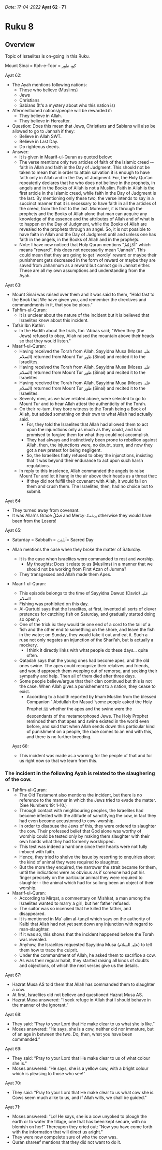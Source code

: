 
*Date: 17-04-2022*
**Ayat 62 - 71**
# Ruku 8

## Overview
Topic of Israelites is on-going in this Ruku.

Mount Sinai = Koh-e-Toor =  کوہ طور

Ayat 62:
- The Ayah mentions following nations:
  - Those who believe (Muslims)
  - Jews
  - Christians
  - Sabians (It's a mystery about who this nation is)
- Afermentioned nations/people will be rewarded if:
  - They believe in Allah.
  - They believe in Hereafter.
- Question: Does this mean that Jews, Christians and Sabians will also be allowed to go to Jannah if they:
    - Believe in Allah SWT.
    - Believe in Last Day.
    - Do righteous deeds.
- Answer:
     - It is given in Maarif-ul-Quran as quoted below:
     - The verse mentions only two articles of faith of the Islamic creed -- faith in Allah and faith in the Day of Judgment. This should not be taken to mean that in order to attain salvation it is enough to have faith only in Allah and in the Day of Judgment. For, the Holy Qur'an repeatedly declares that he who does not believe in the prophets, in angels and in the Books of Allah is not a Muslim. Faith in Allah is the first article in the Islamic creed, while faith in the Day of Judgment is the last. By mentioning only these two, the verse intends to say in a succinct manner that it is necessary to have faith in all the articles of the creed, from the first to the last. Moreover, it is through the prophets and the Books of Allah alone that man can acquire any knowledge of the essence and the attributes of Allah and of what is to happen on the Day of Judgment, while the Books of Allah are revealed to the prophets through an angel. So, it is not possible to have faith in Allah and the Day of Judgment until and unless one has faith in the angels, in the Books of Allah and in the prophets.
   - Note: I have now noticed that Holy Quran mentions "أَجْرُهُمْ" which means "reward", this does not necessarliy mean "Jannah". This could mean that they are going to get 'wordly' reward or maybe their punishment gets decreased in the form of reward or maybe they are saved from Jahannum as a reward but cannot go in Jannat either. These are all my own assumptions and understanding from the Ayah. 


Ayat 63:
- Mount Sinai was raised over them and it was said to them, “Hold fast to the Book that We have given you, and remember the directives and commandments in it, that you be pious.”
- Tahfim-ul-Quran:
  - It is unclear about the nature of the incident but it is believed that Israelites knew about this incident. 
- Tafsir Ibn Kathir:
  - In the Hadith about the trials, Ibn `Abbas said; "When they (the Jews) refused to obey, Allah raised the mountain above their heads so that they would listen." 
- Maarif-ul-Quran:
  - Having received the Torah from Allah, Sayyidna Musa (Moses علیہ السلام) returned from Mount Tur طور (Sinai) and recited it to the Israelites.
  - Having received the Torah from Allah, Sayyidna Musa (Moses علیہ السلام) returned from Mount Tur طور (Sinai) and recited it to the Israelites.
  - Having received the Torah from Allah, Sayyidna Musa (Moses علیہ السلام) returned from Mount Tur طور (Sinai) and recited it to the Israelites.
  - Seventy men, as we have related above, were selected to go to Mount Tur and to hear Allah attest the authenticity of the Torah. 
  - On their re-turn, they bore witness to the Torah being a Book of Allah, but added something on their own to what Allah had actually said.
    - For, they told the Israelites that Allah had allowed them to act upon the injunctions only as much as they could, and had promised to forgive them for what they could not accomplish.
    - They had always and instinctively been prone to rebellion against Allah, then, the injunctions were, no doubt, stern, and now they got a new pretext for being negligent. 
    - So, the Israelites flatly refused to obey the injunctions, insisting that it was beyond their endurance to act upon such harsh regulations.
  - In reply to this insolence, Allah commanded the angels to raise Mount Tur and let it hang in the air above their heads as a threat that:
    - If they did not fulfill their covenant with Allah, it would fall on them and crush them. The Israelites, then, had no choice but to submit.


Ayat 64:
- They turned away from covenant.
- It was Allah's Grace فَضْلُ and Mercyوَرَحْمَتُهُ ۥ otherwise they would have been from the Losers!


Ayat 65:
- Saturday = Sabbath = ٱلسَّبْتِ= Sacred Day
- Allah mentions the case when they broke the matter of Saturday.
  - It is the case when Israelites were commanded to rest and worship.
    - My thoughts: Does it relate to us (Muslims) in a manner that we should not be working from First Azan of Jumma? 
  - They transgessed and Allah made them Apes.
- Maarif-ul-Quran:
  - This episode belongs to the time of Sayyidna Dawud (David) علیہ السلام
  - Fishing was prohibited on this day.
  - Al-Qurtubi says that the Israelites, at first, invented all sorts of clever pretences for catching fish on Saturday, and gradually started doing so openly.
  - One of the trick is: they would tie one end of a cord to the tail of a fish and the other end to something on the shore, and leave the fish in the water; on Sunday, they would take it out and eat it. Such a ruse not only negates an injunction of the Shari'ah, but is actually a mockery.
    - I think it directly links with what people do these days... quite often.
  - Qatadah says that the young ones had become apes, and the old ones swine. The apes could recognize their relatives and friends, and would approach them weeping out of remorse, and seeking their sympathy and help. Then all of them died after three days.
  - Some people believe/argue that their clan continued but this is not the case. When Allah gives a punishement to a nation, they cease to exist.
    - According to a hadith reported by Imam Muslim from the blessed Companion ` Abdullah ibn Masud ؓ some people asked the Holy Prophet ﷺ whether the apes and the swine were the descendants of the metamorphosed Jews. The Holy Prophet reminded them that apes and swine existed in the world even before, and said that when Allah sends down this particular kind of punishment on a people, the race comes to an end with this, and there is no further breeding.
   
  Ayat 66:
  - This incident was made as a warning for the people of that and for us right now so that we learn from this.


### The incident in the following Ayah is related to the slaughering of the cow.
  - Tahfim-ul-Quran:
    - The Old Testament also mentions the incident, but there is no reference to the manner in which the Jews tried to evade the matter. (See Numbers 19: 1-10.)
    - Through contact with neighbouring peoples, the Israelites had become infested with the attitude of sanctifying the cow, in fact they had even become accustomed to cow-worship.
    -  In order to disabuse the Jews of this, they were ordered to slaughter the cow. Their professed belief that God alone was worthy of worship could be tested only by making them slaughter with their own hands what they had formerly worshipped. 
    -  This test was indeed a hard one since their hearts were not fully imbued with faith. 
    -  Hence, they tried to shelve the issue by resorting to enquiries about the kind of animal they were required to slaughter. 
    -  But the more they enquired, the narrower the strait became for them, until the indications were as obvious as if someone had put his finger precisely on the particular animal they were required to slaughter - the animal which had for so long been an object of their worship. 
- Maarif-ul-Quran:
  - According to Mirqat, a commentary on Mishkat, a man among the Israelites wanted to marry a girl, but her father refused. 
  - The suitor was so incensed that he killed the father, and disappeared. 
  - It is mentioned in Ma` alim al-tanzil which says on the authority of Kalbi that Allah had not yet sent down any injunction with regard to man-slaughter. 
  - If it was so, this shows that the incident happened before the Torah was revealed.
  -  Anyhow, the Israelites requested Sayyidna Musa (علیہ السلام) to tell them how to trace the culprit. 
  -  Under the commandment of Allah, he asked them to sacrifice a cow. 
  -  As was their regular habit, they started raising all kinds of doubts and objections, of which the next verses give us the details.
  

Ayat 67:
- Hazrat Musa AS told them that Allah has commanded them to slaughter a cow.
- At first, Israelites did not believe and questioned Hazrat Musa AS.
- Hazrat Musa answered: “I seek refuge in Allah that I should behave in the manner of the ignorant.”


Ayat 68:
- They said: “Pray to your Lord that He make clear to us what she is like.”
-  Moses answered: “He says, she is a cow, neither old nor immature, but of an age in between the two. Do, then, what you have been commanded.”


Ayat 69:
- They said: “Pray to your Lord that He make clear to us of what colour she is.”
- Moses answered: “He says, she is a yellow cow, with a bright colour which is pleasing to those who see!”

Ayat 70:
- They said: “Pray to your Lord that He make clear to us what cow she is. Cows seem much alike to us, and if Allah wills, we shall be guided.”

Ayat 71:
- Moses answered: “Lo! He says, she is a cow unyoked to plough the earth or to water the tillage, one that has been kept secure, with no blemish on her!” Thereupon they cried out: “Now you have come forth with the information that will direct us aright.”
- They were now compelete sure of who the cow was.
- Quran shareef mentions that they did not want to do it.